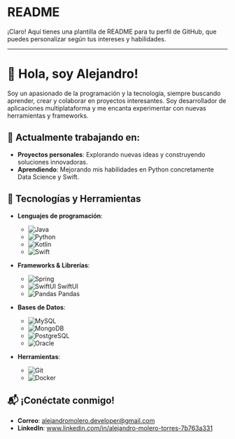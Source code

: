 # README

¡Claro! Aquí tienes una plantilla de README para tu perfil de GitHub, que puedes personalizar según tus intereses y habilidades.

---

# 👋 Hola, soy Alejandro!

Soy un apasionado de la programación y la tecnología, siempre buscando aprender, crear y colaborar en proyectos interesantes. Soy desarrollador de aplicaciones multiplataforma y me encanta experimentar con nuevas herramientas y frameworks.

## 🚀 Actualmente trabajando en:
- **Proyectos personales**: Explorando nuevas ideas y construyendo soluciones innovadoras.
- **Aprendiendo**: Mejorando mis habilidades en Python concretamente Data Science y Swift.

## 🔧 Tecnologías y Herramientas
- **Lenguajes de programación**:
  - ![Java](https://img.shields.io/badge/Java-%23f7b700?style=flat&logo=java&logoColor=white)
  - ![Python](https://img.shields.io/badge/Python-%233776AB?style=flat&logo=python&logoColor=white)
  - ![Kotlin](https://img.shields.io/badge/Kotlin-%230095D5?style=flat&logo=kotlin&logoColor=white) 
  - ![Swift](https://img.shields.io/badge/Swift-%23f05138?style=flat&logo=swift&logoColor=white) 

- **Frameworks & Librerías**:
  - ![Spring](https://img.shields.io/badge/Spring-%236DB33F?style=flat&logo=spring&logoColor=white) 
  - ![SwiftUI](https://img.shields.io/badge/SwiftUI-%23F05138?style=flat&logo=swift&logoColor=white) SwiftUI
  - ![Pandas](https://img.shields.io/badge/Pandas-%23150458?style=flat&logo=pandas&logoColor=white) Pandas

- **Bases de Datos**:
  - ![MySQL](https://img.shields.io/badge/MySQL-%234479A1?style=flat&logo=mysql&logoColor=white)
  - ![MongoDB](https://img.shields.io/badge/MongoDB-%2300A000?style=flat&logo=mongodb&logoColor=white) 
  - ![PostgreSQL](https://img.shields.io/badge/PostgreSQL-%2300579C?style=flat&logo=postgresql&logoColor=white) 
  - ![Oracle](https://img.shields.io/badge/Oracle-%23F80000?style=flat&logo=oracle&logoColor=white) 

- **Herramientas**:
  - ![Git](https://img.shields.io/badge/Git-%23F05032?style=flat&logo=git&logoColor=white) 
  - ![Docker](https://img.shields.io/badge/Docker-%230db7ed?style=flat&logo=docker&logoColor=white) 

## 📬 ¡Conéctate conmigo!
- **Correo**: alejandromolero.developer@gmail.com
- **LinkedIn**: www.linkedin.com/in/alejandro-molero-torres-7b763a331
